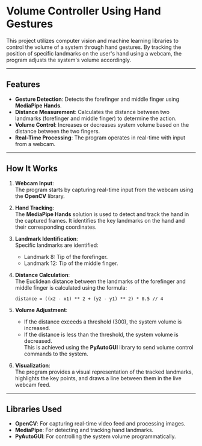 # Volume Controller Using Hand Gestures

This project utilizes computer vision and machine learning libraries to control the volume of a system through hand gestures. By tracking the position of specific landmarks on the user's hand using a webcam, the program adjusts the system's volume accordingly.  

---

## Features  
- **Gesture Detection**: Detects the forefinger and middle finger using **MediaPipe Hands**.  
- **Distance Measurement**: Calculates the distance between two landmarks (forefinger and middle finger) to determine the action.  
- **Volume Control**: Increases or decreases system volume based on the distance between the two fingers.  
- **Real-Time Processing**: The program operates in real-time with input from a webcam.

---

## How It Works  

1. **Webcam Input**:  
   The program starts by capturing real-time input from the webcam using the **OpenCV** library.  

2. **Hand Tracking**:  
   The **MediaPipe Hands** solution is used to detect and track the hand in the captured frames. It identifies the key landmarks on the hand and their corresponding coordinates.  

3. **Landmark Identification**:  
   Specific landmarks are identified:
   - Landmark 8: Tip of the forefinger.  
   - Landmark 12: Tip of the middle finger.  

4. **Distance Calculation**:  
   The Euclidean distance between the landmarks of the forefinger and middle finger is calculated using the formula:  
   ```
   distance = ((x2 - x1) ** 2 + (y2 - y1) ** 2) * 0.5 // 4
   ```

5. **Volume Adjustment**:  
   - If the distance exceeds a threshold (300), the system volume is increased.  
   - If the distance is less than the threshold, the system volume is decreased.  
   This is achieved using the **PyAutoGUI** library to send volume control commands to the system.

6. **Visualization**:  
   The program provides a visual representation of the tracked landmarks, highlights the key points, and draws a line between them in the live webcam feed.

---

## Libraries Used  
- **OpenCV**: For capturing real-time video feed and processing images.  
- **MediaPipe**: For detecting and tracking hand landmarks.  
- **PyAutoGUI**: For controlling the system volume programmatically.
